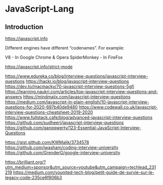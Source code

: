 # JavaScript-Lang
## Introduction

https://javascript.info

Different engines have different “codenames”. For example:

V8 - In Google Chrome & Opera
SpiderMonkey  - In FireFox

https://javascript.info/strict-mode




https://www.edureka.co/blog/interview-questions/javascript-interview-questions
https://hackr.io/blog/javascript-interview-questions
https://dev.to/macmacky/70-javascript-interview-questions-5gfi
https://learning.naukri.com/articles/top-javascript-interview-questions-and-answers
https://mindmajix.com/javascript-interview-questions
https://medium.com/javascript-in-plain-english/10-javascript-interview-questions-for-2020-697b40de9480
https://www.codewall.co.uk/javascript-interview-questions-cheatsheet-2019-2020
https://www.fullstack.cafe/blog/advanced-javascript-interview-questions
https://github.com/sudheerj/javascript-interview-questions
https://github.com/ganqqwerty/123-Essential-JavaScript-Interview-Questions


https://gist.github.com/KWMalik/3734578
https://github.com/jwasham/coding-interview-university
https://github.com/GrenderG/google-interview-university

https://brilliant.org/?utm_medium=sponsor&utm_source=youtube&utm_campaign=techlead_231219
https://medium.com/younited-tech-blog/petit-guide-de-survie-sur-le-legacy-code-235ce6f806b3
